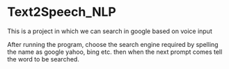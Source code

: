 # Text2Speech_NLP
This is a project in which we can search in google based on voice input

After running the program, choose the search engine required by spelling the name as google yahoo, bing etc. then when the next prompt comes tell the word to be searched.
